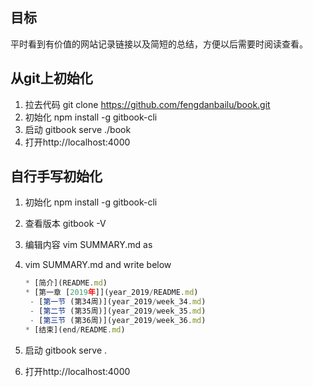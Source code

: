 ## 目标
平时看到有价值的网站记录链接以及简短的总结，方便以后需要时阅读查看。

## 从git上初始化

1. 拉去代码 git clone https://github.com/fengdanbailu/book.git
1. 初始化 npm install -g gitbook-cli
1. 启动 gitbook serve ./book
1. 打开http://localhost:4000

## 自行手写初始化
1. 初始化 npm install -g gitbook-cli
1. 查看版本 gitbook -V
1. 编辑内容 vim SUMMARY.md as
1. vim SUMMARY.md and write below

    ```javascript
    * [简介](README.md)
    * [第一章 [2019年]](year_2019/README.md)
     - [第一节 (第34周)](year_2019/week_34.md)
     - [第二节 (第35周)](year_2019/week_35.md)
     - [第三节 (第36周)](year_2019/week_36.md)
    * [结束](end/README.md)
    ```
1. 启动 gitbook serve .
1. 打开http://localhost:4000